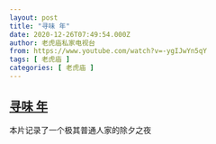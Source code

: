 ```yaml
---
layout: post
title: "寻味 年"
date: 2020-12-26T07:49:54.000Z
author: 老虎庙私家电视台
from: https://www.youtube.com/watch?v=-ygIJwYn5qY
tags: [ 老虎庙 ]
categories: [ 老虎庙 ]
---
```

<!--1608968994000-->
[寻味 年](https://www.youtube.com/watch?v=-ygIJwYn5qY)
------

<div>
本片记录了一个极其普通人家的除夕之夜
</div>
